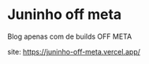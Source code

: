 # Juninho off meta
 
Blog apenas com de builds OFF META

site: https://juninho-off-meta.vercel.app/

